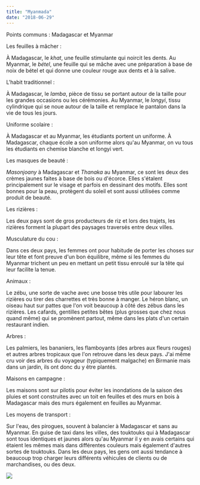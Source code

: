```yaml
---
title: "Myanmada"
date: "2018-06-29"
---
```


Points communs : Madagascar et Myanmar

Les feuilles à mâcher :

À Madagascar, le _khat_, une feuille stimulante qui noircit les dents. Au Myanmar, le _bétel_, une feuille qui se mâche avec une préparation à base de noix de bétel et qui donne une couleur rouge aux dents et à la salive.

L'habit traditionnel :

À Madagascar, le _lamba_, pièce de tissu se portant autour de la taille pour les grandes occasions ou les cérémonies. Au Myanmar, le _longyi_, tissu cylindrique qui se noue autour de la taille et remplace le pantalon dans la vie de tous les jours.

Uniforme scolaire :

À Madagascar et au Myanmar, les étudiants portent un uniforme. À Madagascar, chaque école a son uniforme alors qu'au Myanmar, on vu tous les étudiants en chemise blanche et longyi vert.

Les masques de beauté :

_Masonjoany_ à Madagascar et _Thanaka_ au Myanmar, ce sont les deux des crèmes jaunes faites à base de bois ou d'écorce. Elles s'étalent principalement sur le visage et parfois en dessinant des motifs. Elles sont bonnes pour la peau, protègent du soleil et sont aussi utilisées comme produit de beauté.

Les rizières :

Les deux pays sont de gros producteurs de riz et lors des trajets, les rizières forment la plupart des paysages traversés entre deux villes.

Musculature du cou :

Dans ces deux pays, les femmes ont pour habitude de porter les choses sur leur tête et font preuve d'un bon équilibre, même si les femmes du Myanmar trichent un peu en mettant un petit tissu enroulé sur la tête qui leur facilite la tenue.

Animaux :

Le zébu, une sorte de vache avec une bosse très utile pour labourer les rizières ou tirer des charrettes et très bonne à manger. Le héron blanc, un oiseau haut sur pattes que l'on voit beaucoup à côté des zébus dans les rizières. Les cafards, gentilles petites bêtes (plus grosses que chez nous quand même) qui se promènent partout, même dans les plats d'un certain restaurant indien.

Arbres :

Les palmiers, les bananiers, les flamboyants (des arbres aux fleurs rouges) et autres arbres tropicaux que l'on retrouve dans les deux pays. J'ai même cru voir des arbres du voyageur (typiquement malgache) en Birmanie mais dans un jardin, ils ont donc du y être plantés.

Maisons en campagne :

Les maisons sont sur pilotis pour éviter les inondations de la saison des pluies et sont construites avec un toit en feuilles et des murs en bois à Madagascar mais des murs également en feuilles au Myanmar.

Les moyens de transport :

Sur l'eau, des pirogues, souvent à balancier à Madagascar et sans au Myanmar. En guise de taxi dans les villes, des touktouks qui à Madagascar sont tous identiques et jaunes alors qu'au Myanmar il y en avais certains qui étaient les mêmes mais dans différentes couleurs mais également d'autres sortes de touktouks. Dans les deux pays, les gens ont aussi tendance à beaucoup trop charger leurs différents véhicules de clients ou de marchandises, ou des deux.

![](20180618-signature-florian.png)

